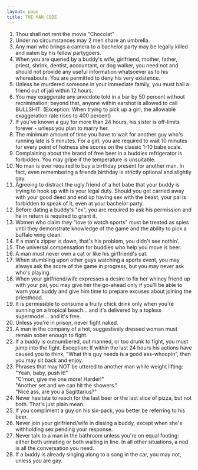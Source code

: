```yaml
---
layout: page
title: THE MAN CODE
---
```


1. Thou shall not rent the movie "Chocolat"
2. Under no circumstances may 2 men share an umbrella.
3. Any man who brings a camera to a bachelor party may be legally 
  killed and eaten by his fellow partygoers.
4. When you are queried by a buddy's wife, girlfriend, mother, 
  father, priest, shrink, dentist, accountant, or dog walker, you need not and 
  should not provide any useful information whatsoever as to his whereabouts. 
  You are permitted to deny his very existence.
5. Unless he murdered someone in your immediate family, you 
  must bail a friend out of jail within 12 hours.
6. You may exaggerate any anecdote told in a bar by 50 percent 
  without recrimination; beyond that, anyone within earshot is allowed to call 
  BULLSHIT. (Exception: When trying to pick up a girl, the allowable exaggeration 
  rate rises to 400 percent)
7. If you've known a guy for more than 24 hours, his sister 
  is off-limits forever - unless you plan to marry her.
8. The minimum amount of time you have to wait for another guy 
  who's running late is 5 minutes. For a girl, you are required to wait 10 minutes 
  for every point of hotness she scores on the classic 1-10 babe scale.
9. Complaining about the brand of free beer in a buddies refrigerator 
  is forbidden. You may gripe if the temperature is unsuitable.
10. No man is ever required to buy a birthday present for another 
  man. In fact, even remembering a friends birthday is strictly optional and 
  slightly gay.
11. Agreeing to distract the ugly friend of a hot babe that your 
  buddy is trying to hook up with is your legal duty. Should you get carried 
  away with your good deed and end up having sex with the beast, your pal is 
  forbidden to speak of it, even at your bachelor party.
12. Before dating a buddy's "ex", you are required 
  to ask his permission and he in return is required to grant it.
13. Women who claim they "love to watch sports" must 
  be treated as spies until they demonstrate knowledge of the game and the ability 
  to pick a buffalo wing clean.
14. If a man's zipper is down, that's his problem, you didn't 
  see nothin'.
15. The universal compensation for buddies who help you move 
  is beer.
16. A man must never own a cat or like his girlfriend's cat. 
17. When stumbling upon other guys watching a sports event, you 
  may always ask the score of the game in progress, but you may never ask who's 
  playing.
18. When your girlfriend/wife expresses a desire to fix her whiney 
  friend up with your pal, you may give her the go-ahead only if you'll be able 
  to warn your buddy and give him time to prepare excuses about joining the 
  priesthood.
19. It is permissible to consume a fruity chick drink only when 
  you're sunning on a tropical beach... and it's delivered by a topless supermodel... 
  and it's free.
20. Unless you're in prison, never fight naked.
21. A man in the company of a hot, suggestively dressed woman 
  must remain sober enough to fight.
22. If a buddy is outnumbered, out manned, or too drunk to fight, 
  you must jump into the fight. Exception: If within the last 24 hours his actions 
  have caused you to think, "What this guy needs is a good ass-whoopin", 
  then you may sit back and enjoy.
23. Phrases that may NOT be uttered to another man while weight 
  lifting: <br>
  "Yeah, baby, push it!" <br>
  "C'mon, give me one more! Harder!" <br>
  "Another set and we can hit the showers." <br>
  "Nice ass, are you a Sagittarius?"
24. Never hesitate to reach for the last beer or the last slice 
  of pizza, but not both. That's just plain mean.
25. If you compliment a guy on his six-pack, you better be referring 
  to his beer.
26. Never join your girlfriend/wife in dissing a buddy, except 
  when she's withholding sex pending your response.
27. Never talk to a man in the bathroom unless you're on equal 
  footing: either both urinating or both waiting in line. In all other situations, 
  a nod is all the conversation you need.
28. If a buddy is already singing along to a song in the car, 
  you may not, unless you are gay.
